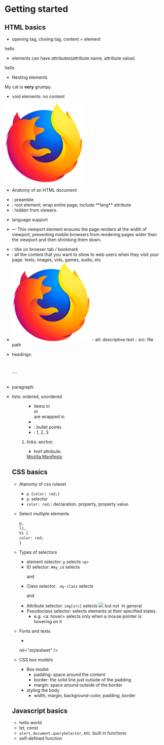 # Getting started
## HTML basics
- opening tag, closing tag, content = element
<p>hello</p>

- elements can have attributes(attribute name, attribute value)
<p class="editor-note">hello</p>

- Nesting elements
<p>My cat is <strong>very</strong> grumpy.</p>

- void elements: no content
<img src="images/firefox-icon.png" alt="My test image" />

- Anatomy of an HTML document
- <!DOCTYPE html>: preamble
- <html></html>: root element; wrap entire page; include **lang** attribute
- <head></head>: hidden from viewers. 
- <meta charset="utf-8"> language support
- <meta name="viewport" content="width=device-width"> — This viewport element ensures the page renders at the width of viewport, preventing mobile browsers from rendering pages wider than the viewport and then shrinking them down.
- <title></title>: title on browser tab / bookmark
- <body></body>: all the content that you want to show to web users when they visit your page. texts, images, vids, games, audio, etc
- <img src="images/firefox-icon.png" alt="My test image" />
    - alt: descriptive text
    - src: file path

- headings: <h1></h1> .... <h6></h6>
- paragraph: <p></p>
- lists: ordered, unordered <ul> <ol>
    - items in <ul></ul> or <ol></ol> are wrapped in <li></li>
    - <ul></ul>: bullet points
    - <ol></ol>: 1, 2, 3
- links: anchor. <a></a>
    - href attribute. 
    <a href="https://www.mozilla.org/en-US/about/manifesto/">
        Mozilla Manifesto
    </a>

## CSS basics
- Atanomy of css ruleset
    - `p {color: red;}`
    - `p`: selector
    - `color: red;`: declaration. property, property value.
- Select multiple elements
    ```
    p,
    li,
    h1 {
    color: red;
    }
    ```
- Types of selectors
    - element selector: `p` selects `<p>`
    - ID selector: `#my_id` selects <p id="my_id"> and <a id="my_id">
    - Class selector: `.my-class` selects <p class="my-class"> and <a class="my-class">
    - Attribute selector: `img[src]` selects <img src="myimage.png"> but not <img> in general
    - Pseudoclass selector: selects elements at their specified states.
        - e.g. <a: hover> selects <a> only when a mouse pointer is hovering on it
- Fonts and texts
    - <link href="https://fonts.googleapis.com/css?family=Open+Sans"
  rel="stylesheet" />

- CSS box models
    - Box model:
        - padding: space around the content
        - border: the solid line just outside of the padding
        - margin: space around outside of the border
    - styling the body
        - width, margin, background-color, padding, border


## Javascript basics
- hello world
- let, const
- `alert`, `document.querySelector`, etc. built in functions
- self-defined function
